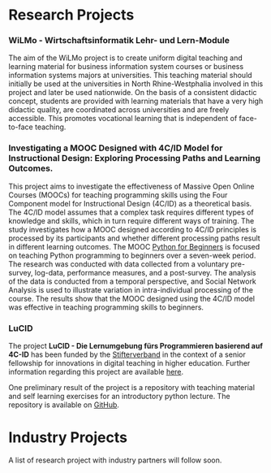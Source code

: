 # Research Projects

### WiLMo - Wirtschaftsinformatik Lehr- und Lern-Module

The aim of the WiLMo project is to create uniform digital teaching and learning material for business information system courses or
business information systems majors at universities. This teaching material should
initially be used at the universities in North Rhine-Westphalia involved
in this project and later be used nationwide. On the basis of a consistent didactic
concept, students are provided with learning materials that have a very high didactic
quality, are coordinated across universities and are freely accessible. This promotes
vocational learning that is independent of face-to-face teaching.

### Investigating a MOOC Designed with 4C/ID Model for Instructional Design: Exploring Processing Paths and Learning Outcomes.

This project aims to investigate the effectiveness of Massive Open Online Courses
(MOOCs) for teaching programming skills using the Four Component model for Instructional
Design (4C/ID) as a theoretical basis. The 4C/ID model assumes that a complex task
requires different types of knowledge and skills, which in turn require different
ways of training. The study investigates how a MOOC designed according to 4C/ID principles
is processed by its participants and whether different processing paths result in
different learning outcomes. The MOOC [Python for Beginners](https://open.sap.com/courses/python1)
is focused on teaching Python programming to
beginners over a seven-week period. The research was conducted with data collected
from a voluntary pre-survey, log-data, performance measures, and a post-survey. The
analysis of the data is conducted from a temporal perspective, and Social Network
Analysis is used to illustrate variation in intra-individual processing of the course.
The results show that the MOOC designed using the 4C/ID model was effective in
teaching programming skills to beginners.

### LuCID

The project **LuCID - Die Lernumgebung fürs Programmieren basierend auf 4C-ID**
has been funded by the [Stifterverband](https://www.stifterverband.org/) in the context of a senior fellowship
for innovations in digital teaching in higher education. Further information regarding
this project are available [here](https://www.stifterverband.org/digital-lehrfellows-nrw/2019/drumm).

One preliminary result of the project is a repository with teaching material and
self learning exercises for an introductory python lecture. The repository is available on [GitHub](https://github.com/ceedee666/python_introduction).

# Industry Projects

A list of research project with industry partners will follow soon.
